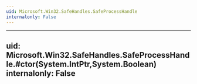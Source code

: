 ```yaml
---
uid: Microsoft.Win32.SafeHandles.SafeProcessHandle
internalonly: False
---
```


---
uid: Microsoft.Win32.SafeHandles.SafeProcessHandle.#ctor(System.IntPtr,System.Boolean)
internalonly: False
---
